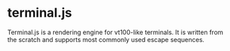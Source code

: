 terminal.js
===========

Terminal.js is a rendering engine for vt100-like terminals.
It is written from the scratch and supports most commonly used escape sequences.
